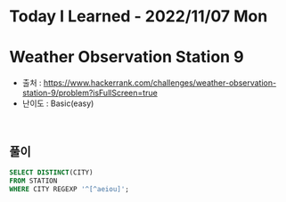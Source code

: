 # Today I Learned - 2022/11/07 Mon

# Weather Observation Station 9
- 출처 : https://www.hackerrank.com/challenges/weather-observation-station-9/problem?isFullScreen=true
- 난이도 : Basic(easy)
<br>

## 풀이
```sql
SELECT DISTINCT(CITY)
FROM STATION
WHERE CITY REGEXP '^[^aeiou]';
```
